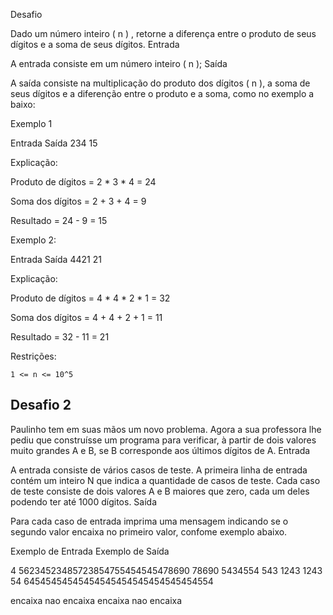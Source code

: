 Desafio

Dado um número inteiro ( n ) , retorne a diferença entre o produto de seus dígitos e a soma de seus dígitos.
Entrada

A entrada consiste em um número inteiro ( n );
Saída

A saída consiste na multiplicação do produto dos dígitos ( n ), a soma de seus dígitos e a diferenção entre o produto e a soma, como no exemplo a baixo: 

Exemplo 1

Entrada 	Saída
234 	15

Explicação: 

Produto de dígitos = 2 * 3 * 4 = 24

Soma dos dígitos = 2 + 3 + 4 = 9

Resultado = 24 - 9 = 15

Exemplo 2:

Entrada 	Saída
4421 	21

Explicação: 

Produto de dígitos = 4 * 4 * 2 * 1 = 32

Soma dos dígitos = 4 + 4 + 2 + 1 = 11

Resultado = 32 - 11 = 21

Restrições:

    1 <= n <= 10^5


## Desafio 2 


Paulinho tem em suas mãos um novo problema. Agora a sua professora lhe pediu que construísse um programa para verificar, à partir de dois valores muito grandes A e B, se B corresponde aos últimos dígitos de A.
Entrada

A entrada consiste de vários casos de teste. A primeira linha de entrada contém um inteiro N que indica a quantidade de casos de teste. Cada caso de teste consiste de dois valores A e B maiores que zero, cada um deles podendo ter até 1000 dígitos.
Saída

Para cada caso de entrada imprima uma mensagem indicando se o segundo valor encaixa no primeiro valor, confome exemplo abaixo.

Exemplo de Entrada 	Exemplo de Saída

4
56234523485723854755454545478690 78690
5434554 543
1243 1243
54 64545454545454545454545454545454554
	

encaixa
nao encaixa
encaixa
nao encaixa